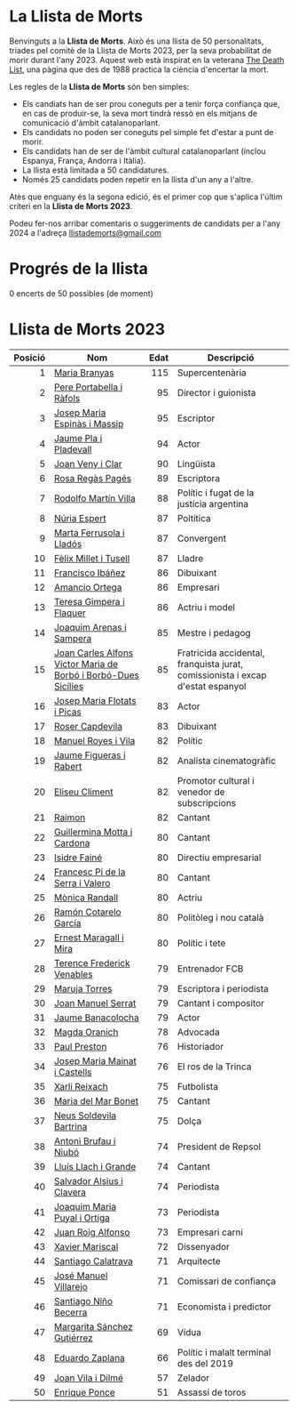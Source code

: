 # La Llista de Morts

Benvinguts a la **Llista de Morts**. Això és una llista de 50 personalitats, triades pel comitè de la Llista de Morts 2023, per la seva probabilitat de morir durant l'any 2023. Aquest web està inspirat en la veterana [The Death List](https://deathlist.net/), una pàgina que des de 1988 practica la ciència d'encertar la mort.

Les regles de la **Llista de Morts** són ben simples:
- Els candiats han de ser prou coneguts per a tenir força confiança que, en cas de produir-se, la seva mort tindrà ressò en els mitjans de comunicació d'àmbit  catalanoparlant.
- Els candidats no poden ser coneguts pel simple fet d'estar a punt de morir.
- Els candidats han de ser de l'àmbit cultural catalanoparlant (inclou Espanya, França, Andorra i Itàlia).
- La llista està limitada a 50 candidatures.
- Només 25 candidats poden repetir en la llista d'un any a l'altre.

Atès que enguany és la segona edició, és el primer cop que s'aplica l'últim criteri en la **Llista de Morts 2023**.

Podeu fer-nos arribar comentaris o suggeriments de candidats per a l'any 2024 a l'adreça llistademorts@gmail.com

# Progrés de la llista

0 encerts de 50 possibles (de moment)


# Llista de Morts 2023


| Posició | Nom | Edat | Descripció |
| ------: |-----|-----:|----------- |
| 1 | [Maria Branyas](https://it.wikipedia.org/wiki/Maria_Branyas_Morera)| 115 | Supercentenària |
| 2 | [Pere Portabella i Ràfols](https://ca.wikipedia.org/wiki/Pere_Portabella_i_R%C3%A0fols)| 95 | Director i guionista |
| 3 | [Josep Maria Espinàs i Massip](https://ca.wikipedia.org/wiki/Josep_Maria_Espin%C3%A0s_i_Massip)| 95 | Escriptor |
| 4 | [Jaume Pla i Pladevall](https://ca.wikipedia.org/wiki/Jaume_Pla_i_Pladevall)| 94 | Actor |
| 5 | [Joan Veny i Clar](https://ca.wikipedia.org/wiki/Joan_Veny_i_Clar)| 90 | Lingüísta |
| 6 | [Rosa Regàs Pagés](https://ca.wikipedia.org/wiki/Rosa_Reg%C3%A0s_i_Pag%C3%A8s)| 89 | Escriptora |
| 7 | [Rodolfo Martín Villa](https://ca.wikipedia.org/wiki/Rodolfo_Mart%C3%ADn_Villa)| 88 | Polític i fugat de la justícia argentina |
| 8 | [Núria Espert](https://ca.wikipedia.org/wiki/N%C3%BAria_Espert_i_Romero)| 87 | Poltítica |
| 9 | [Marta Ferrusola i Lladós](https://ca.wikipedia.org/wiki/Marta_Ferrusola_i_Llad%C3%B3s)| 87 | Convergent |
| 10 | [Fèlix Millet i Tusell](https://ca.wikipedia.org/wiki/F%C3%A8lix_Millet_i_Tusell)| 87 | Lladre |
| 11 | [Francisco Ibáñez](https://ca.wikipedia.org/wiki/Francisco_Ib%C3%A1%C3%B1ez_Talavera)| 86 | Dibuixant |
| 12 | [Amancio Ortega](https://ca.wikipedia.org/wiki/Amancio_Ortega_Gaona)| 86 | Empresari |
| 13 | [Teresa Gimpera i Flaquer](https://ca.wikipedia.org/wiki/Teresa_Gimpera_i_Flaquer)| 86 | Actriu i model |
| 14 | [Joaquim Arenas i Sampera](https://ca.wikipedia.org/wiki/Joaquim_Arenas_i_Sampera)| 85 | Mestre i pedagog |
| 15 | [Joan Carles Alfons Víctor Maria de Borbó i Borbó-Dues Sicílies](https://ca.wikipedia.org/wiki/Joan_Carles_I_d%27Espanya)| 85 | Fratricida accidental, franquista jurat, comissionista i excap d'estat espanyol |
| 16 | [Josep Maria Flotats i Picas](https://ca.wikipedia.org/wiki/Josep_Maria_Flotats_i_Picas)| 83 | Actor |
| 17 | [Roser Capdevila](https://ca.wikipedia.org/wiki/Roser_Capdevila_i_Valls)| 83 | Dibuixant |
| 18 | [Manuel Royes i Vila](https://ca.wikipedia.org/wiki/Manel_Royes_i_Vila)| 82 | Polític |
| 19 | [Jaume Figueras i Rabert](https://ca.wikipedia.org/wiki/Jaume_Figueras_i_Rabert)| 82 | Analista cinematogràfic |
| 20 | [Eliseu Climent](https://ca.wikipedia.org/wiki/Eliseu_Climent_i_Corber%C3%A0)| 82 | Promotor cultural i venedor de subscripcions |
| 21 | [Raimon](https://ca.wikipedia.org/wiki/Raimon)| 82 | Cantant |
| 22 | [Guillermina Motta i Cardona](https://ca.wikipedia.org/wiki/Guillermina_Motta_i_Cardona)| 80 | Cantant |
| 23 | [Isidre Fainé](https://ca.wikipedia.org/wiki/Isidre_Fain%C3%A9_i_Casas)| 80 | Directiu empresarial |
| 24 | [Francesc Pi de la Serra i Valero](https://ca.wikipedia.org/wiki/Francesc_Pi_de_la_Serra_i_Valero)| 80 | Cantant |
| 25 | [Mònica Randall](https://ca.wikipedia.org/wiki/M%C3%B2nica_Randall)| 80 | Actriu |
| 26 | [Ramón Cotarelo García](https://ca.wikipedia.org/wiki/Ram%C3%B3n_Cotarelo_Garc%C3%ADa)| 80 | Politòleg i nou català |
| 27 | [Ernest Maragall i Mira](https://ca.wikipedia.org/wiki/Ernest_Maragall_i_Mira)| 80 | Polític i tete |
| 28 | [Terence Frederick Venables](https://ca.wikipedia.org/wiki/Terry_Venables)| 79 | Entrenador FCB |
| 29 | [Maruja Torres](https://ca.wikipedia.org/wiki/Maruja_Torres)| 79 | Escriptora i periodista |
| 30 | [Joan Manuel Serrat](https://ca.wikipedia.org/wiki/Joan_Manuel_Serrat_i_Teresa)| 79 | Cantant i compositor |
| 31 | [Jaume Banacolocha](https://ca.wikipedia.org/wiki/Jordi_Banacolocha)| 79 | Actor |
| 32 | [Magda Oranich](https://ca.wikipedia.org/wiki/Magda_Oranich_i_Solagran)| 78 | Advocada |
| 33 | [Paul Preston](https://ca.wikipedia.org/wiki/Paul_Preston)| 76 | Historiador |
| 34 | [Josep Maria Mainat i Castells](https://ca.wikipedia.org/wiki/Josep_Maria_Mainat_i_Castells)| 76 | El ros de la Trinca |
| 35 | [Xarli Reixach](https://ca.wikipedia.org/wiki/Carles_Rexach_i_Cerd%C3%A0)| 75 | Futbolista |
| 36 | [Maria del Mar Bonet](https://ca.wikipedia.org/wiki/Maria_del_Mar_Bonet)| 75 | Cantant |
| 37 | [Neus Soldevila Bartrina](https://criminalia.es/asesino/neus-soldevila/)| 75 | Dolça |
| 38 | [Antoni Brufau i Niubó](https://ca.wikipedia.org/wiki/Antoni_Brufau_i_Niub%C3%B3)| 74 | President de Repsol |
| 39 | [Lluís Llach i Grande](https://ca.wikipedia.org/wiki/Llu%C3%ADs_Llach_i_Grande)| 74 | Cantant |
| 40 | [Salvador Alsius i Clavera](https://ca.wikipedia.org/wiki/Salvador_Alsius_i_Clavera)| 74 | Periodista |
| 41 | [Joaquim Maria Puyal i Ortiga](https://ca.wikipedia.org/wiki/Joaquim_Maria_Puyal_i_Ortiga)| 73 | Periodista |
| 42 | [Juan Roig Alfonso](https://ca.wikipedia.org/wiki/Juan_Roig_Alfonso)| 73 | Empresari carni |
| 43 | [Xavier Mariscal](https://ca.wikipedia.org/wiki/Xavier_Mariscal)| 72 | Dissenyador |
| 44 | [Santiago Calatrava](https://ca.wikipedia.org/wiki/Santiago_Calatrava_Valls)| 71 | Arquitecte |
| 45 | [José Manuel Villarejo](https://ca.wikipedia.org/wiki/Jos%C3%A9_Manuel_Villarejo)| 71 | Comissari de confiança |
| 46 | [Santiago Niño Becerra](https://ca.wikipedia.org/wiki/Santiago_Ni%C3%B1o_Becerra)| 71 | Economista i predictor |
| 47 | [Margarita Sánchez Gutiérrez](https://ca.wikipedia.org/wiki/Margarita_S%C3%A1nchez_Guti%C3%A9rrez)| 69 | Vídua |
| 48 | [Eduardo Zaplana](https://ca.wikipedia.org/wiki/Eduardo_Zaplana_Hern%C3%A1ndez-Soro)| 66 | Polític i malalt terminal des del 2019 |
| 49 | [Joan Vila i Dilmé](https://ca.wikipedia.org/wiki/Joan_Vila_i_Dilm%C3%A9)| 57 | Zelador |
| 50 | [Enrique Ponce](https://ca.wikipedia.org/wiki/Enrique_Ponce)| 51 | Assassí de toros |
